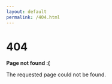 ```yaml
---
layout: default
permalink: /404.html
---
```


<div class="container text-center">
  <h1>404</h1>

  <p><strong>Page not found :(</strong></p>
  <p>The requested page could not be found.</p>
</div>
